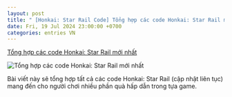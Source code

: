 ```yaml
---
layout: post
title: " [Honkai: Star Rail Code] Tổng hợp các code Honkai: Star Rail mới nhất"
date: Fri, 19 Jul 2024 23:00:00 +0700
categories: entries VN
---
```

[Tổng hợp các code Honkai: Star Rail mới nhất](https://minhtuanmobile.com/tin-tuc/tong-hop-cac-code-honkai-star-rail-moi-nhat/)

![Tổng hợp các code Honkai: Star Rail mới nhất](https://minhtuanmobile.com/uploads/blog/tong-hop-cac-code-honkai-star-rail-moi-nhat-240720110947.jpg)

Bài viết này sẽ tổng hợp tất cả các code Honkai: Star Rail (cập nhật liên tục) mang đến cho người chơi nhiều phần quà hấp dẫn trong tựa game.

